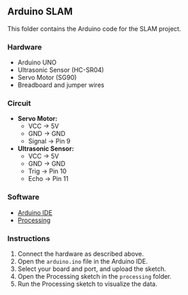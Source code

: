 ## Arduino SLAM

This folder contains the Arduino code for the SLAM project.

### Hardware

*   Arduino UNO
*   Ultrasonic Sensor (HC-SR04)
*   Servo Motor (SG90)
*   Breadboard and jumper wires

### Circuit

*   **Servo Motor:**
    *   VCC -> 5V
    *   GND -> GND
    *   Signal -> Pin 9
*   **Ultrasonic Sensor:**
    *   VCC -> 5V
    *   GND -> GND
    *   Trig -> Pin 10
    *   Echo -> Pin 11

### Software

*   [Arduino IDE](https://www.arduino.cc/en/software)
*   [Processing](https://processing.org/download)

### Instructions

1.  Connect the hardware as described above.
2.  Open the `arduino.ino` file in the Arduino IDE.
3.  Select your board and port, and upload the sketch.
4.  Open the Processing sketch in the `processing` folder.
5.  Run the Processing sketch to visualize the data.
